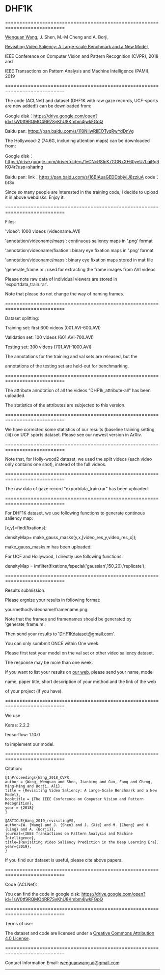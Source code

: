 # DHF1K


===========================================================================

[Wenguan Wang](https://sites.google.com/view/wenguanwang), J. Shen, M.-M Cheng and A. Borji, 

[Revisiting Video Saliency: A Large-scale Benchmark and a New Model,](https://www.researchgate.net/publication/329747100_Revisiting_Video_Saliency_A_Large-Scale_Benchmark_and_a_New_Model)  

IEEE Conference on Computer Vision and Pattern Recognition (CVPR), 2018 and

IEEE Transactions on Pattern Analysis and Machine Intelligence (PAMI), 2019

===========================================================================

The code (ACLNet) and dataset (DHF1K with raw gaze records, UCF-sports are new added!) can be downloaded from:

Google disk：https://drive.google.com/open?id=1sW0tf9RQMO4RR7SyKhU8Kmbm4jwkFGpQ

Baidu pan: https://pan.baidu.com/s/110NIlwRIiEOTyqRwYdDnVg

The Hollywood-2 (74.6G, including attention maps) can be downloaded from:

Google disk：https://drive.google.com/drive/folders/1eCNcRSInK7GGNxXF60yeU7LqiRgRKO4r?usp=sharing

Baidu pan: link：https://pan.baidu.com/s/16BIAuaGEDDbbjylJ8zziuA  code：bt3x

Since so many people are interested in the training code, I decide to upload it in above webdisks. Enjoy it.

===========================================================================

Files:

'video': 1000 videos (videoname.AVI)

'annotation/videoname/maps': continuous saliency maps in '.png' format

'annotation/videoname/fixation': binary eye fixation maps in '.png' format

'annotation/videoname/maps': binary eye fixation maps stored in mat file

'generate_frame.m': used for extracting the frame images from AVI videos. 

Please note raw data of individual viewers are stored in 'exportdata_train.rar'.

Note that please do not change the way of naming frames.

===========================================================================

Dataset splitting:

Training set:   first 600 videos (001.AVI-600.AVI)

Validation set: 100 videos (601.AVI-700.AVI)

Testing set:    300 videos (701.AVI-1000.AVI)


The annotations for the training and val sets are released, but the 

annotations of the testing set are held-out for benchmarking.

===========================================================================

The attribute annotation of all the videos "DHF1k_attribute-all" has been uploaded. 

The statistics of the attributes are subjected to this version.

===========================================================================

We have corrected some statistics of our results 
(baseline training setting (iii)) on UCF sports dataset.
Please see our newest version in ArXiv.

===========================================================================

Note that, for Holly-wood2 dataset, we used the split videos 
(each video only contains one shot), instead of the full videos.

===========================================================================

The raw data of gaze record "exportdata_train.rar" has been uploaded.

===========================================================================

For DHF1K dataset, we use following functions to generate continous saliency map:

[x,y]=find(fixations);

densityMap= make_gauss_masks(y,x,[video_res_y,video_res_x]); 

make_gauss_masks.m has been uploaded.

For UCF and Hollywood, I directly use following functions:

densityMap = imfilter(fixations,fspecial('gaussian',150,20),'replicate');

===========================================================================

Results submission.

Please orgnize your results in following format:

yourmethod/videoname/framename.png

Note that the frames and framenames should be generated by 'generate_frame.m'.

Then send your results to 'DHF1Kdataset@gmail.com'. 

You can only sumbmit ONCE within One week. 

Please first test your model on the val set or other video saliency dataset.

The response may be more than one week.

If you want to list your results on [our web](https://mmcheng.net/videosal/), please send your name, model 

name, paper title, short description of your method and the link of the web

of your project (if you have).

===========================================================================

We use

Keras: 2.2.2

tensorflow: 1.10.0

to implement our model. 

===========================================================================

Citation:

	@InProceedings{Wang_2018_CVPR,
	author = {Wang, Wenguan and Shen, Jianbing and Guo, Fang and Cheng, Ming-Ming and Borji, Ali},
	title = {Revisiting Video Saliency: A Large-Scale Benchmark and a New Model},
	booktitle = {The IEEE Conference on Computer Vision and Pattern Recognition},
	year = {2018}
	}
	
	@ARTICLE{Wang_2019_revisitingVS, 
	author={W. {Wang} and J. {Shen} and J. {Xie} and M. {Cheng} and H. {Ling} and A. {Borji}}, 
	journal={IEEE Transactions on Pattern Analysis and Machine Intelligence}, 
	title={Revisiting Video Saliency Prediction in the Deep Learning Era}, 
	year={2019}, 
	}

If you find our dataset is useful, please cite above papers.

===========================================================================

Code (ACLNet): 

You can find the code in google disk:  https://drive.google.com/open?id=1sW0tf9RQMO4RR7SyKhU8Kmbm4jwkFGpQ

===========================================================================

Terms of use:

The dataset and code are licensed under a [Creative Commons Attribution 4.0 License](https://creativecommons.org/licenses/by/4.0/legalcode).

===========================================================================

Contact Information
Email:
	wenguanwang.ai@gmail.com
	
------------------------------------------------------------------------------------------------
